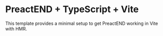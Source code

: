# PreactEND + TypeScript + Vite

This template provides a minimal setup to get PreactEND working in Vite with HMR.
